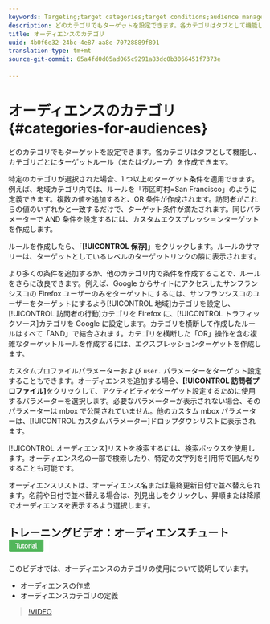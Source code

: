 ```yaml
---
keywords: Targeting;target categories;target conditions;audience manager;custom profile parameters;visitor profile;custom user parameters;target rules
description: どのカテゴリでもターゲットを設定できます。各カテゴリはタブとして機能し、カテゴリごとにターゲットルール（またはグループ）を作成できます。
title: オーディエンスのカテゴリ
uuid: 4b0f6e32-24bc-4e87-aa8e-70728889f891
translation-type: tm+mt
source-git-commit: 65a4fd0d05ad065c9291a83dc0b3066451f7373e

---
```



# オーディエンスのカテゴリ{#categories-for-audiences}

どのカテゴリでもターゲットを設定できます。各カテゴリはタブとして機能し、カテゴリごとにターゲットルール（またはグループ）を作成できます。

特定のカテゴリが選択された場合、1 つ以上のターゲット条件を適用できます。例えば、地域カテゴリ内では、ルールを「市区町村=San Francisco」のように定義できます。複数の値を追加すると、OR 条件が作成されます。訪問者がこれらの値のいずれかと一致するだけで、ターゲット条件が満たされます。同じパラメーターで AND 条件を設定するには、カスタムエクスプレッションターゲットを作成します。

ルールを作成したら、「**[!UICONTROL 保存]**」をクリックします。ルールのサマリーは、ターゲットとしているレベルのターゲットリンクの隣に表示されます。

より多くの条件を追加するか、他のカテゴリ内で条件を作成することで、ルールをさらに改良できます。例えば、Google からサイトにアクセスしたサンフランシスコの Firefox ユーザーのみをターゲットにするには、サンフランシスコのユーザーをターゲットにするよう[!UICONTROL 地域]カテゴリを設定し、[!UICONTROL 訪問者の行動]カテゴリを Firefox に、[!UICONTROL トラフィックソース]カテゴリを Google に設定します。カテゴリを横断して作成したルールはすべて「AND」で結合されます。カテゴリを横断した「OR」操作を含む複雑なターゲットルールを作成するには、エクスプレッションターゲットを作成します。

カスタムプロファイルパラメーターおよび `user.` パラメーターをターゲット設定することもできます。オーディエンスを追加する場合、**[!UICONTROL 訪問者プロファイル]**&#x200B;をクリックして、アクティビティをターゲット設定するために使用するパラメーターを選択します。必要なパラメーターが表示されない場合、そのパラメーターは mbox で公開されていません。他のカスタム mbox パラメーターは、[!UICONTROL カスタムパラメーター]ドロップダウンリストに表示されます。

[!UICONTROL オーディエンス]リストを検索するには、検索ボックスを使用します。オーディエンス名の一部で検索したり、特定の文字列を引用符で囲んだりすることも可能です。

オーディエンスリストは、オーディエンス名または最終更新日付で並べ替えられます。名前や日付で並べ替える場合は、列見出しをクリックし、昇順または降順でオーディエンスを表示するよう選択します。

## トレーニングビデオ：オーディエンスチュート ![リアルバッジの作成](/help/assets/tutorial.png)

このビデオでは、オーディエンスのカテゴリの使用について説明しています。

* オーディエンスの作成
* オーディエンスカテゴリの定義

>[!VIDEO](https://video.tv.adobe.com/v/17392)